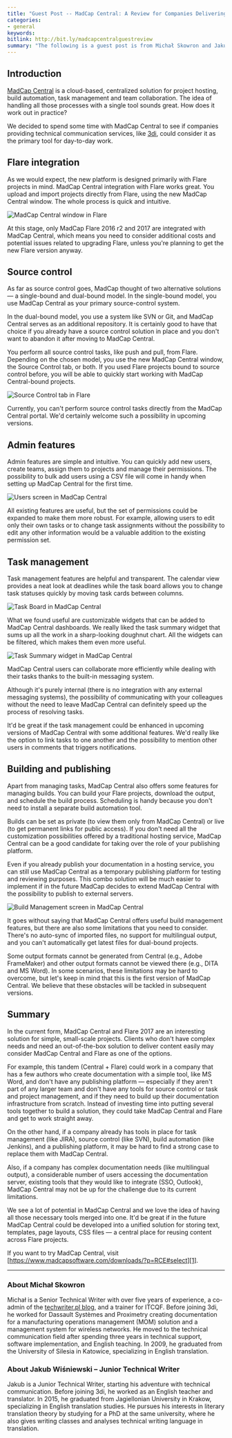 ```yaml
---
title: "Guest Post -- MadCap Central: A Review for Companies Delivering Technical Communication Services"
categories:
- general
keywords:
bitlink: http://bit.ly/madcapcentralguestreview
summary: "The following is a guest post is from Michał Skowron and Jakub Wiśniewski, two technical writers working for 3di. 3di is a manufacturing operations management (MOM) solution and a management system for wireless networks. In this short review, Skowron and Wiśniewski evaluate MadCap Central, a new product from MadCap Software. MadCap Central is a cloud-based platform where you can host your MadCap Flare projects, manage builds, track tasks, manage users and their permissions, and collaborate with others. The article looks at the product from the perspective of a company delivering tech comm services."
---
```


## Introduction

[MadCap Central](http://www.madcapsoftware.com/products/central/) is a cloud-based, centralized solution for project hosting, build automation, task management and team collaboration. The idea of handling all those processes with a single tool sounds great. How does it work out in practice?

We decided to spend some time with MadCap Central to see if companies providing technical communication services, like [3di](http://3di.com.pl/), could consider it as the primary tool for day-to-day work.

## Flare integration

As we would expect, the new platform is designed primarily with Flare projects in mind. MadCap Central integration with Flare works great. You upload and import projects directly from Flare, using the new MadCap Central window. The whole process is quick and intuitive.

![MadCap Central window in Flare](/images/madcap_central_window.png)

At this stage, only MadCap Flare 2016 r2 and 2017 are integrated with MadCap Central, which means you need to consider additional costs and potential issues related to upgrading Flare, unless you're planning to get the new Flare version anyway.

## Source control

As far as source control goes, MadCap thought of two alternative solutions &mdash; a single-bound and dual-bound model. In the single-bound model, you use MadCap Central as your primary source-control system.

In the dual-bound model, you use a system like SVN or Git, and MadCap Central serves as an additional repository. It is certainly good to have that choice if you already have a source control solution in place and you don't want to abandon it after moving to MadCap Central.

You perform all source control tasks, like push and pull, from Flare. Depending on the chosen model, you use the new MadCap Central window, the Source Control tab, or both. If you used Flare projects bound to source control before, you will be able to quickly start working with MadCap Central-bound projects.

![Source Control tab in Flare](/images/source_control_tab.png)

Currently, you can't perform source control tasks directly from the MadCap Central portal. We'd certainly welcome such a possibility in upcoming versions.

## Admin features

Admin features are simple and intuitive. You can quickly add new users, create teams, assign them to projects and manage their permissions. The possibility to bulk add users using a CSV file will come in handy when setting up MadCap Central for the first time.

![Users screen in MadCap Central](/images/users_screen.png)

All existing features are useful, but the set of permissions could be expanded to make them more robust. For example, allowing users to edit only their own tasks or to change task assignments without the possibility to edit any other information would be a valuable addition to the existing permission set.

## Task management

Task management features are helpful and transparent. The calendar view provides a neat look at deadlines while the task board allows you to change task statuses quickly by moving task cards between columns.

![Task Board in MadCap Central](/images/task_board.png)

What we found useful are customizable widgets that can be added to MadCap Central dashboards. We really liked the task summary widget that sums up all the work in a sharp-looking doughnut chart. All the widgets can be filtered, which makes them even more useful.

![Task Summary widget in MadCap Central](/images/task_summary_widget.png)

MadCap Central users can collaborate more efficiently while dealing with their tasks thanks to the built-in messaging system.

Although it's purely internal (there is no integration with any external messaging systems), the possibility of communicating with your colleagues without the need to leave MadCap Central can definitely speed up the process of resolving tasks.

It'd be great if the task management could be enhanced in upcoming versions of MadCap Central with some additional features. We'd really like the option to link tasks to one another and the possibility to mention other users in comments that triggers notifications.

## Building and publishing

Apart from managing tasks, MadCap Central also offers some features for managing builds. You can build your Flare projects, download the output, and schedule the build process. Scheduling is handy because you don't need to install a separate build automation tool.

Builds can be set as private (to view them only from MadCap Central) or live (to get permanent links for public access). If you don't need all the customization possibilities offered by a traditional hosting service, MadCap Central can be a good candidate for taking over the role of your publishing platform.

Even if you already publish your documentation in a hosting service, you can still use MadCap Central as a temporary publishing platform for testing and reviewing purposes. This combo solution will be much easier to implement if in the future MadCap decides to extend MadCap Central with the possibility to publish to external servers.

![Build Management screen in MadCap Central](/images/build_management.png)

It goes without saying that MadCap Central offers useful build management features, but there are also some limitations that you need to consider. There's no auto-sync of imported files, no support for multilingual output, and you can't automatically get latest files for dual-bound projects.

Some output formats cannot be generated from Central (e.g., Adobe FrameMaker) and other output formats cannot be viewed there (e.g., DITA and MS Word). In some scenarios, these limitations may be hard to overcome, but let's keep in mind that this is the first version of MadCap Central. We believe that these obstacles will be tackled in subsequent versions.

## Summary

In the current form, MadCap Central and Flare 2017 are an interesting solution for simple, small-scale projects. Clients who don't have complex needs and need an out-of-the-box solution to deliver content easily may consider MadCap Central and Flare as one of the options.

For example, this tandem (Central + Flare) could work in a company that has a few authors who create documentation with a simple tool, like MS Word, and don't have any publishing platform &mdash; especially if they aren't part of any larger team and don't have any tools for source control or task and project management, and if they need to build up their documentation infrastructure from scratch. Instead of investing time into putting several tools together to build a solution, they could take MadCap Central and Flare and get to work straight away.

On the other hand, if a company already has tools in place for task management (like JIRA), source control (like SVN), build automation (like Jenkins), and a publishing platform, it may be hard to find a strong case to replace them with MadCap Central.

Also, if a company has complex documentation needs (like multilingual output), a considerable number of users accessing the documentation server, existing tools that they would like to integrate (SSO, Outlook), MadCap Central may not be up for the challenge due to its current limitations.

We see a lot of potential in MadCap Central and we love the idea of having all those necessary tools merged into one. It'd be great if in the future MadCap Central could be developed into a unified solution for storing text, templates, page layouts, CSS files &mdash; a central place for reusing content across Flare projects.

If you want to try MadCap Central, visit [https://www.madcapsoftware.com/downloads/?p=RCE#select][1].

<hr/>

### About Michał Skowron

Michał is a Senior Technical Writer with over five years of experience, a co-admin of the [techwriter.pl blog](http://techwriter.pl/), and a trainer for ITCQF. Before joining 3di, he worked for Dassault Systèmes and Proximetry creating documentation for a manufacturing operations management (MOM) solution and a management system for wireless networks. He moved to the technical communication field after spending three years in technical support, software implementation, and English teaching. In 2009, he graduated from the University of Silesia in Katowice, specializing in English translation.

### About Jakub Wiśniewski – Junior Technical Writer

Jakub is a Junior Technical Writer, starting his adventure with technical communication. Before joining 3di, he worked as an English teacher and translator. In 2015, he graduated from Jagiellonian University in Krakow, specializing in English translation studies. He pursues his interests in literary translation theory by studying for a PhD at the same university, where he also gives writing classes and analyses technical writing language in translation.

[1]: https://www.madcapsoftware.com/downloads/?p=RCE#select
